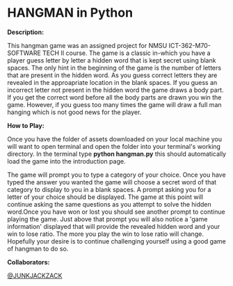 # HANGMAN in Python

**Description:**

This hangman game was an assigned project for NMSU ICT-362-M70-SOFTWARE TECH II course. The game is a classic in-which you have a player guess letter by letter a hidden word that is kept secret using blank spaces. The only hint in the beginning of the game is the number of letters that are present in the hidden word. As you guess correct letters they are revealed in the approapriate location in the blank spaces. If you guess an incorrect letter not present in the hidden word the game draws a body part. If you get the correct word before all the body parts are drawn you win the game. However, if you guess too many times the game will draw a full man hanging which is not good news for the player. 

**How to Play:**

Once you have the folder of assets downloaded on your local machine you will want to open terminal and open the folder into your terminal's working directory. In the terminal type **python hangman.py** this should automatically load the game into the introduction page.

The game will prompt you to type a category of your choice. Once you have typed the answer you wanted the game will choose a secret word of that category to display to you in a blank spaces. A prompt asking you for a letter of your choice should be displayed. The game at this point will continue asking the same questions as you attempt to solve the hidden word.Once you have won or lost you should see another prompt to continue playing the game. Just above that prompt you will also notice a 'game information' displayed that will provide the revealed hidden word and your win to lose ratio. The more you play the win to lose ratio will change. Hopefully your desire is to continue challenging yourself using a good game of hangman to do so.

**Collaborators:**

[@JUNKJACKZACK](https://github.com/JUNKJACKZACK)
